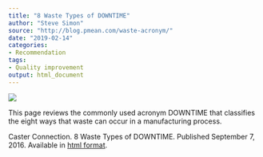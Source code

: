 ```yaml
---
title: "8 Waste Types of DOWNTIME"
author: "Steve Simon"
source: "http://blog.pmean.com/waste-acronym/"
date: "2019-02-14"
categories:
- Recommendation
tags:
- Quality improvement
output: html_document
---
```


![](http://www.pmean.com/new-images/19/waste-acronym01.png)

<div class="notes">

This page reviews the commonly used acronym DOWNTIME that classifies the eight ways that waste can occur in a manufacturing process.

Caster Connection. 8 Waste Types of DOWNTIME. Published September 7, 2016. Available in [html format][cas1].

[cas1]: https://casterconnection.com/8-waste-types-downtime/

</div>


